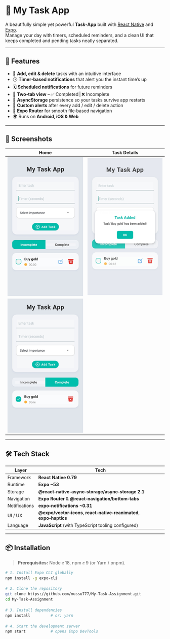 # 📱 My Task App

A beautifully simple yet powerful **Task‑App** built with [React Native](https://reactnative.dev/) and [Expo](https://expo.dev/).  
Manage your day with timers, scheduled reminders, and a clean UI that keeps completed and pending tasks neatly separated.

---

## 🚀 Features

- 📝 **Add, edit & delete** tasks with an intuitive interface  
- 🕒 **Timer‑based notifications** that alert you the instant time’s up  
- 🗓️ **Scheduled notifications** for future reminders  
- 📂 **Two‑tab view** – ✅ Completed | ❌ Incomplete  
- 💾 **AsyncStorage** persistence so your tasks survive app restarts  
- 🚨 **Custom alerts** after every add / edit / delete action  
- 🧭 **Expo Router** for smooth file‑based navigation  
- 🌍 Runs on **Android, iOS & Web**

---

## 📸 Screenshots

| Home | Task Details |
| :---: | :---: |
| ![Home Screen](assets/screenshots/home.jpg) | ![Task Added](assets/screenshots/Task.jpg) |
| ![Completed Task](assets/screenshots/completed.jpg) |



---

## 🛠️ Tech Stack

| Layer | Tech |
|-------|------|
| Framework | **React Native 0.79** |
| Runtime | **Expo ~53** |
| Storage | **@react‑native‑async‑storage/async‑storage 2.1** |
| Navigation | **Expo Router** & **@react‑navigation/bottom‑tabs** |
| Notifications | **expo‑notifications ~0.31** |
| UI / UX | **@expo/vector‑icons**, **react‑native‑reanimated**, **expo‑haptics** |
| Language | **JavaScript** (with TypeScript tooling configured) |

---

## 📦 Installation

> **Prerequisites:** Node ≥ 18, npm ≥ 9 (or Yarn / pnpm).

```bash
# 1. Install Expo CLI globally
npm install -g expo-cli

# 2. Clone the repository
git clone https://github.com/mussu777/My-Task-Assignment.git
cd My-Task-Assignment

# 3. Install dependencies
npm install         # or: yarn

# 4. Start the development server
npm start           # opens Expo DevTools
